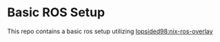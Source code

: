 # Basic ROS Setup

This repo contains a basic ros setup utilizing [lopsided98:nix-ros-overlay]

[lopsided98:nix-ros-overlay]: https://github.com/lopsided98/nix-ros-overlay